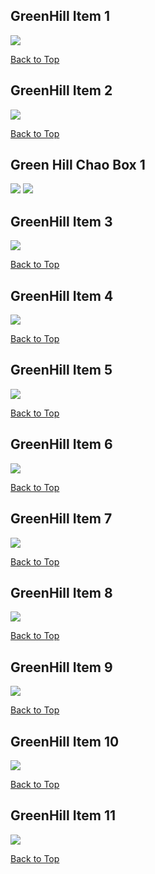 ## GreenHill Item 1
![](../GreenHill/item-1-1.png)

[Back to Top](#)

## GreenHill Item 2
![](../GreenHill/item-2-1.png)

[Back to Top](#)

## Green Hill Chao Box 1
![](../GreenHill/chaobox-1-1.webp)
![](../GreenHill/chaobox-1-2.webp)

## GreenHill Item 3
![](../GreenHill/item-3-1.png)

[Back to Top](#)

## GreenHill Item 4
![](../GreenHill/item-4-1.png)

[Back to Top](#)

## GreenHill Item 5
![](../GreenHill/item-5-1.png)

[Back to Top](#)

## GreenHill Item 6
![](../GreenHill/item-6-1.png)

[Back to Top](#)

## GreenHill Item 7
![](../GreenHill/item-7-1.png)

[Back to Top](#)

## GreenHill Item 8
![](../GreenHill/item-8-1.png)

[Back to Top](#)

## GreenHill Item 9
![](../GreenHill/item-9-1.png)

[Back to Top](#)

## GreenHill Item 10
![](../GreenHill/item-10-1.png)

[Back to Top](#)

## GreenHill Item 11
![](../GreenHill/item-11-1.png)

[Back to Top](#)
